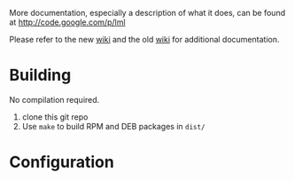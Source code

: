 More documentation, especially a description of what it does, can be found at http://code.google.com/p/lml

Please refer to the new [wiki](https://github.com/ImmobilienScout24/lab-manager-light/wiki/) and the old [wiki](http://code.google.com/p/lml/w/list) for additional documentation.

# Building

No compilation required.

1. clone this git repo
2. Use `make` to build RPM and DEB packages in `dist/`

# Configuration
